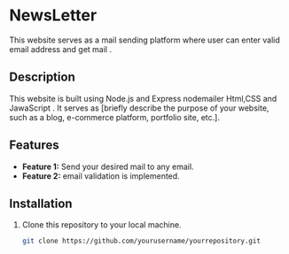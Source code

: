 # NewsLetter

This website serves as a mail sending platform where user can enter valid email address and get mail .


## Description

This website is built using Node.js and Express nodemailer Html,CSS and JawaScript . It serves as [briefly describe the purpose of your website, such as a blog, e-commerce platform, portfolio site, etc.]. 

## Features

- **Feature 1:** Send your desired mail to any email.
- **Feature 2:** email validation is implemented.

## Installation

1. Clone this repository to your local machine.
   ```bash
   git clone https://github.com/yourusername/yourrepository.git
